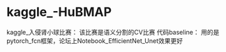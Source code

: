 # kaggle_-HuBMAP
kaggle_入侵肾小球比赛：
    该比赛是语义分割的CV比赛
代码baseline：
    用的是pytorch_fcn框架，论坛上Notebook_EfficientNet_Unet效果更好
